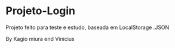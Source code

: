 # Projeto-Login
Projeto feito para teste e estudo, baseada em LocalStorage .JSON

By Kagio miura end Vinicius
